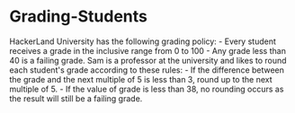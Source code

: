 # Grading-Students
HackerLand University has the following grading policy:  - Every student receives a grade in the inclusive range from 0 to 100 - Any grade less than 40 is a failing grade.  Sam is a professor at the university and likes to round each student's grade according to these rules:  - If the difference between the grade and the next multiple of 5 is less than 3, round up to the next multiple of 5. - If the value of grade is less than 38, no rounding occurs as the result will still be a failing grade.
